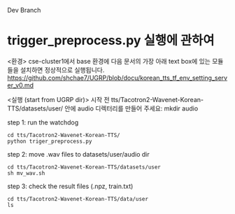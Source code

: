 Dev Branch

# trigger_preprocess.py 실행에 관하여

<환경>
cse-cluster1에서 base 환경에 다음 문서의 가장 아래 text box에 있는 모듈들을 설치하면 정상적으로 실행됩니다.
https://github.com/shchae7/UGRP/blob/docu/korean_tts_tf_env_setting_server_v0.md

<실행 (start from UGRP dir)>
시작 전 tts/Tacotron2-Wavenet-Korean-TTS/datasets/user/ 안에 audio 디렉터리를 만들어 주세요: mkdir audio

step 1: run the watchdog
```
cd tts/Tacotron2-Wavenet-Korean-TTS/
python triger_preprocess.py
```
step 2: move .wav files to datasets/user/audio dir
```
cd tts/Tacotron2-Wavenet-Korean-TTS/datasets/user
sh mv_wav.sh
```
step 3: check the result files (.npz, train.txt)
```
cd tts/Tacotron2-Wavenet-Korean-TTS/data/user
ls
```
